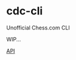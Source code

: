 # cdc-cli
Unofficial Chess.com CLI

WIP...

[API](https://www.chess.com/news/view/published-data-api)
